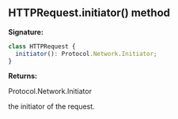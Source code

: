 ## HTTPRequest.initiator() method

**Signature:**

```typescript
class HTTPRequest {
  initiator(): Protocol.Network.Initiator;
}
```

**Returns:**

Protocol.Network.Initiator

the initiator of the request.
